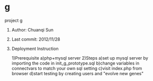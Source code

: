 g
=

project g

1. Author: Chuanqi Sun
2. Last commit: 2012/11/28
3. Deployment Instruction

	1)Prerequisite
		a)php+mysql server
	2)Steps
		a)set up mysql server by importing the code in init_g_prototype.sql
		b)change variables in connectvars to match your own sql setting
		c)visit index.php from browser
		d)start testing by creating users and "evolve new genes"
